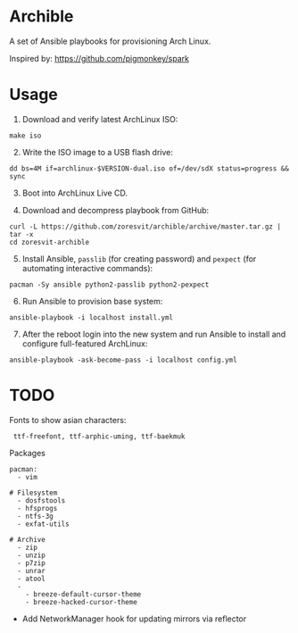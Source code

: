 Archible
========

A set of Ansible playbooks for provisioning Arch Linux.

Inspired by: https://github.com/pigmonkey/spark

Usage
=====

1. Download and verify latest ArchLinux ISO:

  ```
  make iso
  ```

2. Write the ISO image to a USB flash drive:

  ```
  dd bs=4M if=archlinux-$VERSION-dual.iso of=/dev/sdX status=progress && sync
  ```

3. Boot into ArchLinux Live CD.

4. Download and decompress playbook from GitHub:

  ```
  curl -L https://github.com/zoresvit/archible/archive/master.tar.gz | tar -x
  cd zoresvit-archible
  ```

5. Install Ansible, `passlib` (for creating password) and `pexpect` (for 
   automating interactive commands):

  ```
  pacman -Sy ansible python2-passlib python2-pexpect
  ```

6. Run Ansible to provision base system:

  ```
  ansible-playbook -i localhost install.yml
  ```

7. After the reboot login into the new system and run Ansible to install and
  configure full-featured ArchLinux:

  ```
  ansible-playbook -ask-become-pass -i localhost config.yml
  ```


TODO
====

Fonts to show asian characters:
```
 ttf-freefont, ttf-arphic-uming, ttf-baekmuk
```

Packages
```
pacman:
  - vim

# Filesystem
  - dosfstools
  - hfsprogs
  - ntfs-3g
  - exfat-utils

# Archive
  - zip
  - unzip
  - p7zip
  - unrar
  - atool
  -
    - breeze-default-cursor-theme
    - breeze-hacked-cursor-theme

```

- Add NetworkManager hook for updating mirrors via reflector
